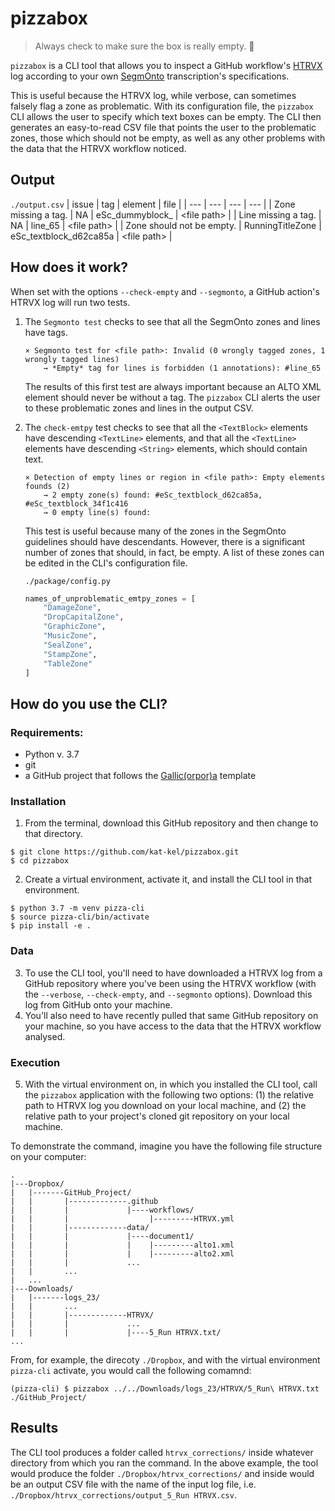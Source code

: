 # pizzabox
> Always check to make sure the box is really empty. :pizza:

`pizzabox` is a CLI tool that allows you to inspect a GitHub workflow's [HTRVX](https://github.com/HTR-United/htrvx) log according to your own [SegmOnto](https://segmonto.github.io/) transcription's specifications.

This is useful because the HTRVX log, while verbose, can sometimes falsely flag a zone as problematic. With its configuration file, the `pizzabox` CLI allows the user to specify which text boxes can be empty. The CLI then generates an easy-to-read CSV file that points the user to the problematic zones, those which should not be empty, as well as any other problems with the data that the HTRVX workflow noticed.

## Output
`./output.csv`
| issue | tag | element | file |
| --- | --- | --- | --- |
| Zone missing a tag. | NA | eSc_dummyblock_ | \<file path> |
| Line missing a tag. | NA | line_65 | \<file path> |
| Zone should not be empty. | RunningTitleZone | eSc_textblock_d62ca85a | \<file path> |


## How does it work?
When set with the options `--check-empty` and `--segmonto`, a GitHub action's HTRVX log will run two tests. 

1. The `Segmonto test` checks to see that all the SegmOnto zones and lines have tags.
    ```
    × Segmonto test for <file path>: Invalid (0 wrongly tagged zones, 1 wrongly tagged lines)
        → *Empty* tag for lines is forbidden (1 annotations): #line_65
    ```
    The results of this first test are always important because an ALTO XML element should never be without a tag. The `pizzabox` CLI alerts the user to these problematic zones and lines in the output CSV.

2. The `check-emtpy` test checks to see that all the `<TextBlock>` elements have descending `<TextLine>` elements, and that all the `<TextLine>` elements have descending `<String>` elements, which should contain text.

    ```
    × Detection of empty lines or region in <file path>: Empty elements founds (2)
        → 2 empty zone(s) found: #eSc_textblock_d62ca85a, #eSc_textblock_34f1c416
        → 0 empty line(s) found: 
    ```
    This test is useful because many of the zones in the SegmOnto guidelines should have descendants. However, there is a significant number of zones that should, in fact, be empty. A list of these zones can be edited in the CLI's configuration file.

    `./package/config.py`
    ```python
    names_of_unproblematic_emtpy_zones = [
        "DamageZone", 
        "DropCapitalZone", 
        "GraphicZone", 
        "MusicZone", 
        "SealZone", 
        "StampZone", 
        "TableZone"
    ]
    ```
## How do you use the CLI?
### Requirements:
- Python v. 3.7
- git
- a GitHub project that follows the [Gallic(orpor)a](https://github.com/Gallicorpora) template
### Installation
1. From the terminal, download this GitHub repository and then change to that directory.
```shell
$ git clone https://github.com/kat-kel/pizzabox.git
$ cd pizzabox
```
2. Create a virtual environment, activate it, and install the CLI tool in that environment.
```shell
$ python 3.7 -m venv pizza-cli
$ source pizza-cli/bin/activate
$ pip install -e .
```
### Data
3. To use the CLI tool, you'll need to have downloaded a HTRVX log from a GitHub repository where you've been using the HTRVX workflow (with the `--verbose`, `--check-empty`, and `--segmonto` options). Download this log from GitHub onto your machine.
4. You'll also need to have recently pulled that same GitHub repository on your machine, so you have access to the data that the HTRVX workflow analysed.

### Execution
5. With the virtual environment on, in which you installed the CLI tool, call the `pizzabox` application with the following two options: (1) the relative path to HTRVX log you download on your local machine, and (2) the relative path to your project's cloned git repository on your local machine. 

To demonstrate the command, imagine you have the following file structure on your computer:
```
.
|---Dropbox/
|   |-------GitHub_Project/
|   |       |-------------.github
|   |       |             |----workflows/
|   |       |                  |---------HTRVX.yml
|   |       |-------------data/
|   |       |             |----document1/
|   |       |             |    |---------alto1.xml
|   |       |             |    |---------alto2.xml
|   |       |             ...
|   |       ...
|   ...
|---Downloads/
|   |-------logs_23/
|   |       ...
|   |       |-------------HTRVX/
|   |       |             ...
|   |       |             |----5_Run HTRVX.txt/
...
```
From, for example, the direcoty `./Dropbox`, and with the virtual environment `pizza-cli` activate, you would call the following comamnd:
```shell
(pizza-cli) $ pizzabox ../../Downloads/logs_23/HTRVX/5_Run\ HTRVX.txt ./GitHub_Project/
```
## Results
The CLI tool produces a folder called `htrvx_corrections/` inside whatever directory from which you ran the command. In the above example, the tool would produce the folder `./Dropbox/htrvx_corrections/` and inside would be an output CSV file with the name of the input log file, i.e. `./Dropbox/htrvx_corrections/output_5_Run HTRVX.csv`.